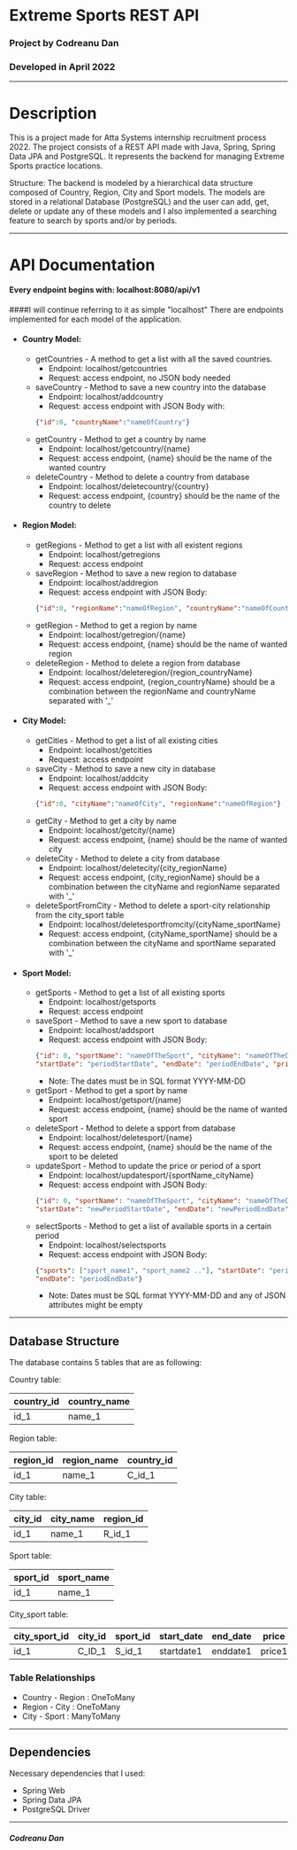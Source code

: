 # Extreme Sports REST API 
### Project by Codreanu Dan
### Developed in April 2022

---
# Description
This is a project made for Atta Systems internship recruitment process 2022.
The project consists of a REST API made with Java, Spring, Spring Data JPA and PostgreSQL.
It represents the backend for managing Extreme Sports practice locations.

Structure: The backend is modeled by a hierarchical data structure composed of Country,
Region, City and Sport models. The models are stored in a relational Database (PostgreSQL)
and the user can add, get, delete or update any of these models and I also implemented a
searching feature to search by sports and/or by periods.

---
# API Documentation
#### Every endpoint begins with: localhost:8080/api/v1
####I will continue referring to it as simple "localhost"
There are endpoints implemented for each model of the application.
* #### Country Model:
    * getCountries - A method to get a list with all the saved countries.
      * Endpoint: localhost/getcountries
      * Request: access endpoint, no JSON body needed
    * saveCountry - Method to save a new country into the database
      * Endpoint: localhost/addcountry
      * Request: access endpoint with JSON Body with:
      ```json
      {"id":0, "countryName":"nameOfCountry"}
      ```
    * getCountry - Method to get a country by name
      * Endpoint: localhost/getcountry/{name}
      * Request: access endpoint, {name} should be the name of the wanted country
    * deleteCountry - Method to delete a country from database
      * Endpoint: localhost/deletecountry/{country}
      * Request: access endpoint, {country} should be the name of the country to delete
* #### Region Model:
    * getRegions - Method to get a list with all existent regions
      * Endpoint: localhost/getregions
      * Request: access endpoint
    * saveRegion - Method to save a new region to database
      * Endpoint: localhost/addregion
      * Request: access endpoint with JSON Body:
      ```json
      {"id":0, "regionName":"nameOfRegion", "countryName":"nameOfCountryTheRegionIsFrom"}
      ```
    * getRegion - Method to get a region by name
      * Endpoint: localhost/getregion/{name}
      * Request: access endpoint, {name} should be the name of wanted region
    * deleteRegion - Method to delete a region from database
      * Endpoint: localhost/deleteregion/{region_countryName}
      * Request: access endpoint, {region_countryName} should be a combination between the regionName and 
      countryName separated with '_'
* #### City Model:
    * getCities - Method to get a list of all existing cities
      * Endpoint: localhost/getcities
      * Request: access endpoint
    * saveCity - Method to save a new city in database
      * Endpoint: localhost/addcity
      * Request: access endpoint with JSON Body:
      ```json
      {"id":0, "cityName":"nameOfCity", "regionName":"nameOfRegion"}
      ```
    * getCity - Method to get a city by name
      * Endpoint: localhost/getcity/{name}
      * Request: access endpoint, {name} should be the name of wanted city
    * deleteCity - Method to delete a city from database
      * Endpoint: localhost/deletecity/{city_regionName}
      * Request: access endpoint, {city_regionName} should be a combination between the cityName and
      regionName separated with '_'
    * deleteSportFromCity - Method to delete a sport-city relationship from the city_sport table
      * Endpoint: localhost/deletesportfromcity/{cityName_sportName}
      * Request: access endpoint, {cityName_sportName} should be a combination between the cityName and
        sportName separated with '_'
* #### Sport Model:
   * getSports - Method to get a list of all existing sports
     * Endpoint: localhost/getsports
     * Request: access endpoint
   * saveSport - Method to save a new sport to database
     * Endpoint: localhost/addsport
     * Request: access endpoint with JSON Body:
     ```json
     {"id": 0, "sportName": "nameOfTheSport", "cityName": "nameOfTheCity", 
     "startDate": "periodStartDate", "endDate": "periodEndDate", "price": 0.00}
     ```
     * Note: The dates must be in SQL format YYYY-MM-DD
   * getSport - Method to get a sport by name
     * Endpoint: localhost/getsport/{name}
     * Request: access endpoint, {name} should be the name of wanted sport
   * deleteSport - Method to delete a spport from database
     * Endpoint: localhost/deletesport/{name}
     * Request: access endpoint, {name} should be the name of the sport to be deleted
   * updateSport - Method to update the price or period of a sport
     * Endpoint: localhost/updatesport/{sportName_cityName}
     * Request: access endpoint with JSON Body:
     ```json
     {"id": 0, "sportName": "nameOfTheSport", "cityName": "nameOfTheCity", 
     "startDate": "newPeriodStartDate", "endDate": "newPeriodEndDate", "price": 1.00}
     ```   
   * selectSports - Method to get a list of available sports in a certain period
     * Endpoint: localhost/selectsports
     * Request: access endpoint with JSON Body:
     ```json
     {"sports": ["sport_name1", "sport_name2 .."], "startDate": "periodStartDate",
     "endDate": "periodEndDate"}
     ```
     * Note: Dates must be SQL format YYYY-MM-DD and any of JSON attributes might be empty
       
---
## Database Structure

The database contains 5 tables that are as following:

Country table:

| country_id | country_name |
|------------|--------------|
| id_1       | name_1       |

Region table:

| region_id | region_name | country_id |
|-----------|-------------|------------|
| id_1      | name_1      | C_id_1     |

City table:

| city_id | city_name | region_id |
|---------|-----------|-----------|
| id_1    | name_1    | R_id_1    |
Sport table:

| sport_id | sport_name |
|----------|------------|
| id_1     | name_1     |

City_sport table:

| city_sport_id | city_id | sport_id | start_date | end_date | price  |
|---------------|---------|----------|------------|----------|--------|
| id_1          | C_ID_1  | S_id_1   | startdate1 | enddate1 | price1 |

### Table Relationships
* Country - Region : OneToMany
* Region - City : OneToMany
* City - Sport : ManyToMany

---
## Dependencies
Necessary dependencies that I used:
* Spring Web
* Spring Data JPA
* PostgreSQL Driver

---
##### Codreanu Dan
